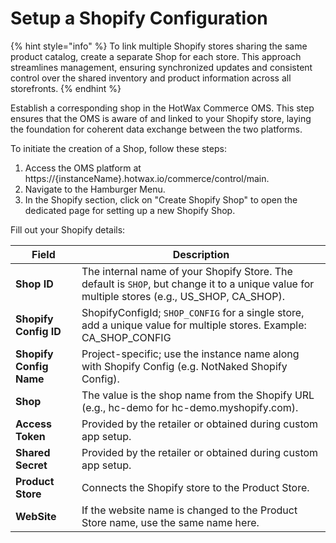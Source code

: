 # Setup a Shopify Configuration

{% hint style="info" %}
To link multiple Shopify stores sharing the same product catalog, create a separate Shop for each store. This approach streamlines management, ensuring synchronized updates and consistent control over the shared inventory and product information across all storefronts. 
{% endhint %}

Establish a corresponding shop in the HotWax Commerce OMS. This step ensures that the OMS is aware of and linked to your Shopify store, laying the foundation for coherent data exchange between the two platforms.

To initiate the creation of a Shop, follow these steps:

1. Access the OMS platform at https://{instanceName}.hotwax.io/commerce/control/main.
2. Navigate to the Hamburger Menu.
3. In the Shopify section, click on "Create Shopify Shop" to open the dedicated page for setting up a new Shopify Shop. 


Fill out your Shopify details:

| Field                | Description                                                                                               |
|----------------------|-----------------------------------------------------------------------------------------------------------|
| **Shop ID**          | The internal name of your Shopify Store. The default is `SHOP`, but change it to a unique value for multiple stores (e.g., US_SHOP, CA_SHOP).                                  |
| **Shopify Config ID**| ShopifyConfigId;  `SHOP_CONFIG` for a single store, add a unique value for multiple stores. Example: CA_SHOP_CONFIG                |
| **Shopify Config Name**| Project-specific; use the instance name along with Shopify Config (e.g. NotNaked Shopify Config).                |
| **Shop**             | The value is the shop name from the Shopify URL (e.g., hc-demo for hc-demo.myshopify.com).                  |
| **Access Token**     | Provided by the retailer or obtained during custom app setup.                                              |
| **Shared Secret**    | Provided by the retailer or obtained during custom app setup.                                              |
| **Product Store**    | Connects the Shopify store to the Product Store.                                                            |
| **WebSite**          | If the website name is changed to the Product Store name, use the same name here.                            |
